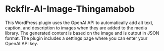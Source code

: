 # Rckflr-AI-Image-Thingamabob
This WordPress plugin uses the OpenAI API to automatically add alt text, caption, and description to images when they are added to the media library. The generated content is based on the image and is output in JSON format. The plugin includes a settings page where you can enter your OpenAI API key.
